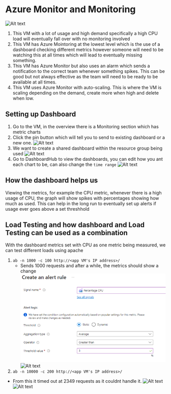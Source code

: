 # Azure Monitor and Monitoring

![Alt text](<monitoring- best to worst.jpeg>)

1. This VM with a lot of usage and high demand specifically a high CPU load will eventually fall over with no monitoring involved
2. This VM has Azure Mointoring at the lowest level which is the use of a dashboard checking different metrics however someone will need to be watching this at all times which will lead to eventually missing something.
3. This VM has Azure Monitor but also uses an alarm which sends a notification to the correct team whenever something spikes. This can be good but not always effective as the team will need to be ready to be available at all times.
4. This VM uses Azure Monitor with auto-scaling. This is where the VM is scaling depending on the demand, create more when high and delete when low. 


## Setting up Dashboard
1. Go to the VM, in the overview there is a Monitoring section which has metric charts
2. Click the pin button which will tell you to send to existing dashboard or a new one. 
![Alt text](dashboardPin.png)   
3. We want to create a shared dashboard within the resource group being used
![Alt text](createDashboard-1.png)
4. Go to DashboardHub to view the dashboards, you can edit how you ant each chart to be, can also change the `time range` 
![Alt text](dashboardPage-2.png)

## How the dashboard helps us
Viewing the metrics, for example the CPU metric, whenever there is a high usage of CPU, the graph will show spikes with percentages showing how much as used. This can help in the long run to eventually set up alerts if usage ever goes above a set threshhold

## Load Testing and how dashboard and Load Testing can be used as a combination

With the dashboard metrics set with CPU as one metric being measured, we can test different loads using apache
1. `ab -n 1000 -c 100 http://<app VM's IP address>/`
   - Sends 1000 requests and after a while, the metrics should show a change
  ![Alt text](image.png)
![Alt text](%251000req-1.png)
1. `ab -n 10000 -c 200 http://<app VM's IP address>/`
- From this it timed out at 2349 requests as it couldnt handle it.
![Alt text](10000req-1.png)
![Alt text](cpu%2510000-1.png)

